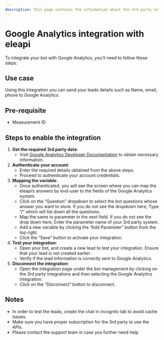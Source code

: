```yaml
---
description: This page contains the information about the 3rd party integrations.
---
```


# Google Analytics integration with eleapi

To integrate your bot with Google Analytics, you'll need to follow these steps:

## Use case

Using this Integration you can send your leads details such as Name, email, phone to Google Analytics.

## Pre-requisite

* Measurement ID

## Steps to enable the integration

1. **Get the required 3rd party data**:
   * Visit [Google Analytics Developer Documentation](https://developers.google.com/analytics/devguides/reporting/data/v1/quickstart-client-libraries) to obtain necessary information.
2. **Authenticate your account**:
   * Enter the required details obtained from the above steps.
   * Proceed to authenticate your account credentials.
3. **Mapping the variable**:
   * Once authenticated, you will see the screen where you can map the eleapi’s answers by end-user to the fields of the Google Analytics system.
   * Click on the “Question” dropdown to select the bot questions whose answer you want to store. If you do not see the dropdown here, Type “/” which will list down all the questions.
   * Map the same to parameter in the next field. If you do not see the drop down here, Enter the parameter name of your 3rd party system.
   * Add a new variable by clicking the “Add Parameter” button from the top right.
   * Click the “Save” button to activate your integration.
4. **Test your integration**:
   * Open your bot, and create a new lead to test your integration. Ensure that your lead is not created earlier.
   * Verify if the lead information is correctly sent to Google Analytics.
5. **Disconnect the integration**:
   * Open the integration page under the bot management by clicking on the 3rd party integrations and then selecting the Google Analytics integration.
   * Click on the “Disconnect” button to disconnect.

## Notes

* In order to test the leads, create the chat in incognito tab to avoid cache issues.
* Make sure you have proper subscription for the 3rd party to use the APIs.
* Please contact the support team in case you further need help.
